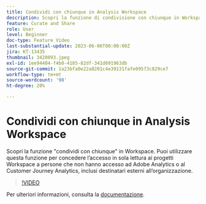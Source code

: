 ```yaml
---
title: Condividi con chiunque in Analysis Workspace
description: Scopri la funzione di condivisione con chiunque in Workspace. Puoi utilizzare questa funzione per concedere l’accesso in sola lettura ai progetti Workspace a persone che non hanno accesso ad Adobe Analytics o CJA, inclusi i destinatari esterni alla tua organizzazione.
feature: Curate and Share
role: User
level: Beginner
doc-type: Feature Video
last-substantial-update: 2023-06-06T00:00:00Z
jira: KT-13435
thumbnail: 3420093.jpeg
exl-id: 1ee94404-f4b0-4185-82df-341d091963db
source-git-commit: 1a23bfa0e22a8201c4e39131fafe09573c829ce7
workflow-type: tm+mt
source-wordcount: '98'
ht-degree: 20%

---
```


# Condividi con chiunque in Analysis Workspace

Scopri la funzione &quot;condividi con chiunque&quot; in Workspace. Puoi utilizzare questa funzione per concedere l’accesso in sola lettura ai progetti Workspace a persone che non hanno accesso ad Adobe Analytics o al Customer Journey Analytics, inclusi destinatari esterni all’organizzazione.

>[!VIDEO](https://video.tv.adobe.com/v/3420093/?learn=on)

Per ulteriori informazioni, consulta la [documentazione](https://experienceleague.adobe.com/docs/analytics/analyze/analysis-workspace/curate-share/share-projects.html?lang=it#share-public-link).
